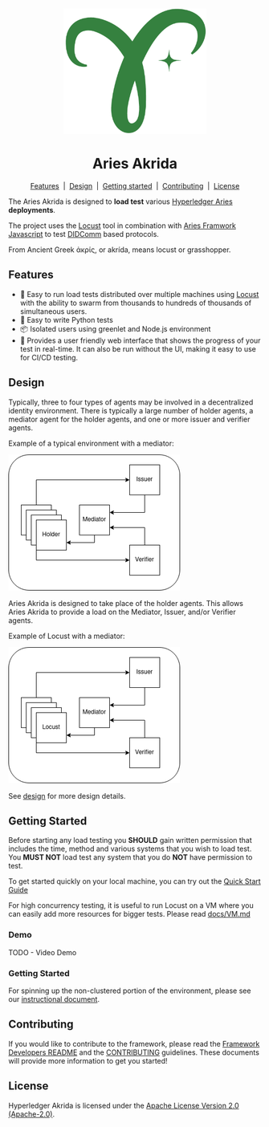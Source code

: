 <p align="center">
  <br />
  <img
    alt="Hyperledger Aries logo"
    src="https://raw.githubusercontent.com/hyperledger/aries-framework-javascript/aa31131825e3331dc93694bc58414d955dcb1129/images/aries-logo.png"
    height="250px"
  />
</p>

<h1 align="center"><b>Aries Akrida</b></h1>

<p align="center">
  <a href="#features">Features</a> &nbsp;|&nbsp;
  <a href="#design">Design</a> &nbsp;|&nbsp;
  <a href="#getting-started">Getting started</a> &nbsp;|&nbsp;
  <a href="#contributing">Contributing</a> &nbsp;|&nbsp;
  <a href="#license">License</a> 
</p>

The Aries Akrida is designed to **load test** various [Hyperledger Aries](https://www.hyperledger.org/projects/aries) **deployments**.

The project uses the [Locust](https://locust.io/) tool in combination with [Aries Framwork Javascript](https://github.com/hyperledger/aries-framework-javascript) to test [DIDComm](https://decentralized-id.com/projects/decentralized-identity-foundation/did-communications/) based protocols. 

From Ancient Greek ἀκρίς, or akrída, means locust or grasshopper.

## Features

- 🦗 Easy to run load tests distributed over multiple machines using [Locust](https://locust.io/) with the ability to swarm from thousands to hundreds of thousands of simultaneous users.
- 🐍 Easy to write Python tests
- 📦️ Isolated users using greenlet and Node.js environment
- 📃 Provides a user friendly web interface that shows the progress of your test in real-time. It can also be run without the UI, making it easy to use for CI/CD testing.

## Design 

Typically, three to four types of agents may be involved in a decentralized identity environment. There is typically a large number of holder agents, a mediator agent for the holder agents, and one or more issuer and verifier agents.

Example of a typical environment with a mediator:

![Typical environment with a mediator](./docs/images/holdermediatorissuer.png)

Aries Akrida is designed to take place of the holder agents. This allows Aries Akrida to provide a load on the Mediator, Issuer, and/or Verifier agents.

Example of Locust with a mediator:

![Locust with a mediator](./docs/images/locustmediatorissuer.png)

See [design](./docs/DESIGN.md) for more design details.

## Getting Started

Before starting any load testing you **SHOULD** gain written permission that includes the time, method and various systems that you wish to load test. You **MUST NOT** load test any system that you do **NOT** have permission to test.

To get started quickly on your local machine, you can try out the [Quick Start Guide](./docs/QUICKSTART.md)

For high concurrency testing, it is useful to run Locust on a VM where you can easily add more resources for bigger tests. Please read [docs/VM.md](./docs/VM.md)

### Demo

TODO - Video Demo

### Getting Started

For spinning up the non-clustered portion of the environment, please see our [instructional document](./docs/NONCLUSTERED.md).

## Contributing

If you would like to contribute to the framework, please read the [Framework Developers README](/DEVREADME.md) and the [CONTRIBUTING](/CONTRIBUTING.md) guidelines. These documents will provide more information to get you started!

## License

Hyperledger Akrida is licensed under the [Apache License Version 2.0 (Apache-2.0)](/LICENSE).
